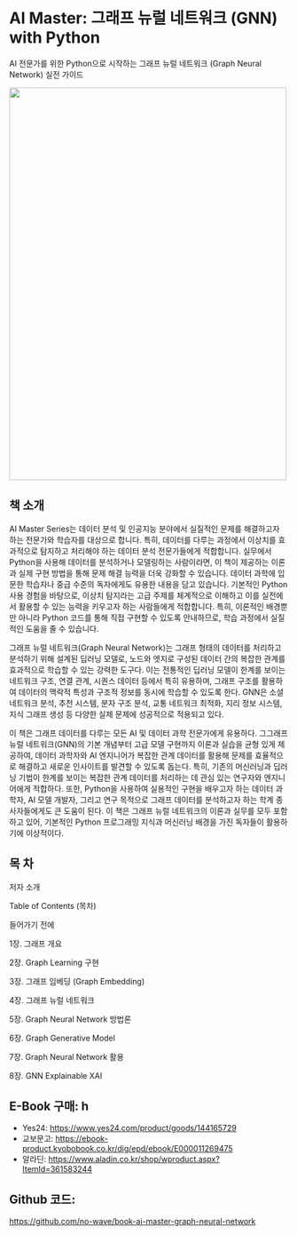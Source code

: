 
# AI Master: 그래프 뉴럴 네트워크 (GNN) with Python

AI 전문가를 위한 Python으로 시작하는 그래프 뉴럴 네트워크 (Graph Neural Network) 실전 가이드

<img src="https://beat-by-wire.gitbook.io/beat-by-wire/~gitbook/image?url=https%3A%2F%2F3055094660-files.gitbook.io%2F%7E%2Ffiles%2Fv0%2Fb%2Fgitbook-x-prod.appspot.com%2Fo%2Fspaces%252FYzxz4QeW9UTrhrpWwKiQ%252Fuploads%252FEcmmkDuQO2Rfi8z30Rc5%252FAI%2520Master-%25E1%2584%2580%25E1%2585%25B3%25E1%2584%2585%25E1%2585%25A2%25E1%2584%2591%25E1%2585%25B3%2520%25E1%2584%2582%25E1%2585%25B2%25E1%2584%2585%25E1%2585%25A5%25E1%2586%25AF%25E1%2584%2582%25E1%2585%25A6%25E1%2584%2590%25E1%2585%25B3%25E1%2584%258B%25E1%2585%25AF%25E1%2584%258F%25E1%2585%25B3%2520with%2520Python.png%3Falt%3Dmedia%26token%3Da8e4d1c1-d751-4e81-b8ff-004f7718ce82&width=300&dpr=4&quality=100&sign=dc031a80&sv=2" width="500" height="707"/>

## 책 소개

AI Master Series는 데이터 분석 및 인공지능 분야에서 실질적인 문제를 해결하고자 하는 전문가와 학습자를 대상으로 합니다. 특히, 데이터를 다루는 과정에서 이상치를 효과적으로 탐지하고 처리해야 하는 데이터 분석 전문가들에게 적합합니다. 실무에서 Python을 사용해 데이터를 분석하거나 모델링하는 사람이라면, 이 책이 제공하는 이론과 실제 구현 방법을 통해 문제 해결 능력을 더욱 강화할 수 있습니다. 데이터 과학에 입문한 학습자나 중급 수준의 독자에게도 유용한 내용을 담고 있습니다. 기본적인 Python 사용 경험을 바탕으로, 이상치 탐지라는 고급 주제를 체계적으로 이해하고 이를 실전에서 활용할 수 있는 능력을 키우고자 하는 사람들에게 적합합니다. 특히, 이론적인 배경뿐만 아니라 Python 코드를 통해 직접 구현할 수 있도록 안내하므로, 학습 과정에서 실질적인 도움을 줄 수 있습니다. 

그래프 뉴럴 네트워크(Graph Neural Network)는 그래프 형태의 데이터를 처리하고 분석하기 위해 설계된 딥러닝 모델로, 노드와 엣지로 구성된 데이터 간의 복잡한 관계를 효과적으로 학습할 수 있는 강력한 도구다. 이는 전통적인 딥러닝 모델이 한계를 보이는 네트워크 구조, 연결 관계, 시퀀스 데이터 등에서 특히 유용하며, 그래프 구조를 활용하여 데이터의 맥락적 특성과 구조적 정보를 동시에 학습할 수 있도록 한다. GNN은 소셜 네트워크 분석, 추천 시스템, 분자 구조 분석, 교통 네트워크 최적화, 지리 정보 시스템, 지식 그래프 생성 등 다양한 실제 문제에 성공적으로 적용되고 있다.

이 책은 그래프 데이터를 다루는 모든 AI 및 데이터 과학 전문가에게 유용하다. 그그래프 뉴럴 네트워크(GNN)의 기본 개념부터 고급 모델 구현까지 이론과 실습을 균형 있게 제공하여, 데이터 과학자와 AI 엔지니어가 복잡한 관계 데이터를 활용해 문제를 효율적으로 해결하고 새로운 인사이트를 발견할 수 있도록 돕는다. 특히, 기존의 머신러닝과 딥러닝 기법이 한계를 보이는 복잡한 관계 데이터를 처리하는 데 관심 있는 연구자와 엔지니어에게 적합하다. 또한, Python을 사용하여 실용적인 구현을 배우고자 하는 데이터 과학자, AI 모델 개발자, 그리고 연구 목적으로 그래프 데이터를 분석하고자 하는 학계 종사자들에게도 큰 도움이 된다. 이 책은 그래프 뉴럴 네트워크의 이론과 실무를 모두 포함하고 있어, 기본적인 Python 프로그래밍 지식과 머신러닝 배경을 가진 독자들이 활용하기에 이상적이다.

## 목 차

저자 소개 

Table of Contents (목차)

들어가기 전에 

1장. 그래프 개요 

2장. Graph Learning 구현 

3장. 그래프 임베딩 (Graph Embedding) 

4장. 그래프 뉴럴 네트워크 

5장. Graph Neural Network 방법론 

6장. Graph Generative Model 

7장. Graph Neural Network 활용 

8장. GNN Explainable XAI


## E-Book 구매: h
- Yes24: https://www.yes24.com/product/goods/144165729
- 교보문고: https://ebook-product.kyobobook.co.kr/dig/epd/ebook/E000011269475
- 알라딘: https://www.aladin.co.kr/shop/wproduct.aspx?ItemId=361583244

## Github 코드: 
https://github.com/no-wave/book-ai-master-graph-neural-network
